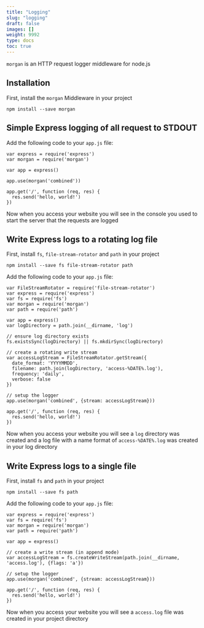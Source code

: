 ```yaml
---
title: "Logging"
slug: "logging"
draft: false
images: []
weight: 9992
type: docs
toc: true
---
```


`morgan` is an HTTP request logger middleware for node.js

## Installation
First, install the `morgan` Middleware in your project

    npm install --save morgan

## Simple Express logging of all request to STDOUT
Add the following code to your `app.js` file:

    var express = require('express')
    var morgan = require('morgan')
    
    var app = express()
    
    app.use(morgan('combined'))
    
    app.get('/', function (req, res) {
      res.send('hello, world!')
    })

Now when you access your website you will see in the console you used to start the server that the requests are logged

## Write Express logs to a rotating log file
First, install `fs`, `file-stream-rotator` and `path` in your project

    npm install --save fs file-stream-rotator path

Add the following code to your `app.js` file:

    var FileStreamRotator = require('file-stream-rotator')
    var express = require('express')
    var fs = require('fs')
    var morgan = require('morgan')
    var path = require('path')
    
    var app = express()
    var logDirectory = path.join(__dirname, 'log')
    
    // ensure log directory exists
    fs.existsSync(logDirectory) || fs.mkdirSync(logDirectory)
    
    // create a rotating write stream
    var accessLogStream = FileStreamRotator.getStream({
      date_format: 'YYYYMMDD',
      filename: path.join(logDirectory, 'access-%DATE%.log'),
      frequency: 'daily',
      verbose: false
    })
    
    // setup the logger
    app.use(morgan('combined', {stream: accessLogStream}))
    
    app.get('/', function (req, res) {
      res.send('hello, world!')
    })

Now when you access your website you will see a `log` directory was created and a log file with a name format of `access-%DATE%.log` was created in your log directory

## Write Express logs to a single file
First, install `fs` and `path` in your project

    npm install --save fs path

Add the following code to your `app.js` file:

    var express = require('express')
    var fs = require('fs')
    var morgan = require('morgan')
    var path = require('path')
    
    var app = express()
    
    // create a write stream (in append mode)
    var accessLogStream = fs.createWriteStream(path.join(__dirname, 'access.log'), {flags: 'a'})
    
    // setup the logger
    app.use(morgan('combined', {stream: accessLogStream}))
    
    app.get('/', function (req, res) {
      res.send('hello, world!')
    })

Now when you access your website you will see a `access.log` file was created in your project directory

